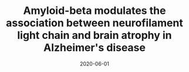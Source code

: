 ---
title: "Amyloid-beta modulates the association between neurofilament light chain and brain atrophy in Alzheimer&apos;s disease"
collection: publications
permalink: /publication/2020-06-01-Amyloid-beta-modulates-the-association-between-neurofilament-light-chain-and-brain-atrophy-in-Alzheimers-disease
date: 2020-06-01
venue: 'Molecular psychiatry'
paperurl: 'http://dx.doi.org/10.1038/s41380-020-0818-1'
citation: 'Kang, Min Su, Aliaga, Arturo Aliaga, Shin, Monica, Mathotaarachchi, Sulantha, Benedet, Andrea L, Pascoal, Tharick A, Therriault, Joseph, Chamoun, Mira, Savard, Melissa, <b>Devenyi, Gabriel A</b>, Mathieu, Axel, Chakravarty, M Mallar, Sandelius, Åsa, Blennow, Kaj, Zetterberg, Henrik, Soucy, Jean-Paul, Cuello, A Claudio, Massarweh, Gassan, Gauthier, Serge, Rosa-Neto, Pedro, {Alzheimer&apos;s Disease Neuroimaging Initiative}, &quot;Amyloid-beta modulates the association between neurofilament light chain and brain atrophy in Alzheimer&amp;apos;s disease.&quot; Molecular psychiatry, 2020.'
---